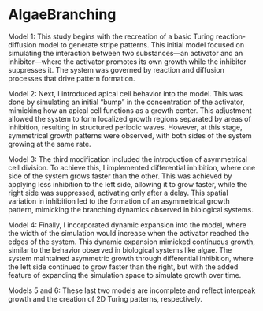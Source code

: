 # AlgaeBranching

Model 1:
This study begins with the recreation of a basic Turing reaction-diffusion model to generate stripe patterns. This initial model focused on simulating the interaction between two substances—an activator and an inhibitor—where the activator promotes its own growth while the inhibitor suppresses it. The system was governed by reaction and diffusion processes that drive pattern formation.

Model 2:
Next, I introduced apical cell behavior into the model. This was done by simulating an initial “bump” in the concentration of the activator, mimicking how an apical cell functions as a growth center. This adjustment allowed the system to form localized growth regions separated by areas of inhibition, resulting in structured periodic waves. However, at this stage, symmetrical growth patterns were observed, with both sides of the system growing at the same rate.

Model 3:
The third modification included the introduction of asymmetrical cell division. To achieve this, I implemented differential inhibition, where one side of the system grows faster than the other. This was achieved by applying less inhibition to the left side, allowing it to grow faster, while the right side was suppressed, activating only after a delay. This spatial variation in inhibition led to the formation of an asymmetrical growth pattern, mimicking the branching dynamics observed in biological systems.

Model 4:
Finally, I incorporated dynamic expansion into the model, where the width of the simulation would increase when the activator reached the edges of the system. This dynamic expansion mimicked continuous growth, similar to the behavior observed in biological systems like algae. The system maintained asymmetric growth through differential inhibition, where the left side continued to grow faster than the right, but with the added feature of expanding the simulation space to simulate growth over time.

Models 5 and 6:
These last two models are incomplete and reflect interpeak growth and the creation of 2D Turing patterns, respectively.
